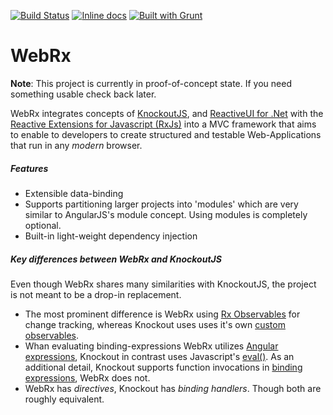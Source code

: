 [![Build Status](https://travis-ci.org/oliverw/WebRx.png)](https://travis-ci.org/oliverw/WebRx)
[![Inline docs](http://inch-ci.org/github/oliverw/WebRx.svg?branch=master)](http://inch-ci.org/github/oliverw/WebRx)
[![Built with Grunt](https://cdn.gruntjs.com/builtwith.png)](http://gruntjs.com/)


# WebRx

**Note**: This project is currently in proof-of-concept state. If you need something usable check back later.

WebRx integrates concepts of [KnockoutJS](http://knockoutjs.com/), and [ReactiveUI for .Net](http://reactiveui.net/) with the [Reactive Extensions for Javascript (RxJs)](https://github.com/Reactive-Extensions/RxJS) into a MVC framework that aims to enable to developers to create structured and testable Web-Applications that run in any *modern* browser.

##### Features

- Extensible data-binding
- Supports partitioning larger projects into 'modules' which are very similar to AngularJS's module concept. Using modules is completely optional.
- Built-in light-weight dependency injection 

##### Key differences between WebRx and KnockoutJS

Even though WebRx shares many similarities with KnockoutJS, the project is not meant to be a drop-in replacement.

- The most prominent difference is WebRx using [Rx Observables](https://github.com/Reactive-Extensions/RxJS/blob/master/doc/gettingstarted/creating.md) for change tracking, whereas Knockout uses uses it's own [custom observables](http://knockoutjs.com/documentation/observables.html). 
- Whan evaluating binding-expressions WebRx utilizes [Angular expressions](https://docs.angularjs.org/guide/expression), Knockout in contrast uses Javascript's [eval()](https://developer.mozilla.org/en-US/docs/Web/JavaScript/Reference/Global_Objects/eval). As an additional detail, Knockout supports function invocations in [binding expressions](http://knockoutjs.com/documentation/binding-syntax.html), WebRx does not.
- WebRx has *directives*, Knockout has *binding handlers*. Though both are roughly equivalent.   
